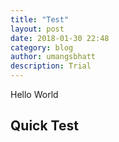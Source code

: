 ```yaml
---
title: "Test"
layout: post
date: 2018-01-30 22:48
category: blog
author: umangsbhatt
description: Trial
---
```

Hello World 

## Quick Test
